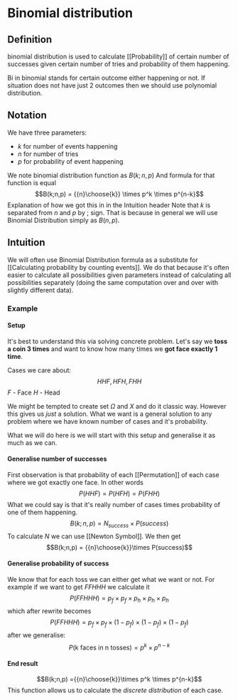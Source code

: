 # Binomial distribution
## Definition
binomial distribution is used to calculate [[Probability]] of certain number of successes given certain number of tries and probability of them happening. 

Bi in binomial stands for certain outcome either happening or not. If situation does not have just 2 outcomes then we should use polynomial distribution.

## Notation
We have three parameters:
- $k$ for number of events happening
- $n$ for number of tries
- $p$ for probability of event happening

We note binomial distribution function as $B(k;n,p)$
And formula for that function is equal
$$B(k;n,p) = {{n}\choose{k}} \times p^k \times p^{n-k}$$
Explanation of how we got this in in the Intuition header
Note that $k$ is separated from $n$ and $p$ by $;$ sign. That is because in general we will use Binomial Distribution simply as $B(n,p)$. 

## Intuition
We will often use Binomial Distribution formula as a substitute for [[Calculating probability by counting events]]. We do that because it's often easier to calculate all possibilities given parameters instead of calculating all possibilities separately (doing the same computation over and over with slightly different data).

### Example
#### Setup
It's best to understand this via solving concrete problem. Let's say we **toss a coin 3 times** and want to know how many times we **got face exactly 1 time**.

Cases we care about:
$${HHF, HFH, FHH}$$
$F$ - Face
$H$ - Head

We might be tempted to create set $\Omega$ and $X$ and do it classic way. However this gives us *just* a solution. What we want is a general solution to any problem where we have known number of cases and it's probability.

What we will do here is we will start with this setup and generalise it as much as we can. 

#### Generalise number of successes
First observation is that probability of each [[Permutation]] of each case where we got exactly one face. In other words 
$$P(HHF) = P(HFH) = P(FHH)$$
What we could say is that it's really number of cases times probability of one of them happening. 
$$B(k;n,p) = N_{success} \times P(success)$$
To calculate $N$ we can use [[Newton Symbol]]. We then get
$$B(k;n,p) = {{n}\choose{k}}\times P(success)$$
#### Generalise probability of success
We know that for each toss we can either get what we want or not. For example if we want to get $FFHHH$ we calculate it 
$$P(FFHHH) = p_f\times p_f\times p_h\times p_h\times p_h$$
which after rewrite becomes
$$P(FFHHH) = p_f\times p_f\times (1- p_f)\times (1-p_f)\times (1-p_f)$$
after we generalise:
$$P(\text{k faces in n tosses}) = p^k \times p^{n-k}$$
#### End result
$$B(k;n,p) ={{n}\choose{k}}\times p^k \times p^{n-k}$$
This function allows us to calculate the *discrete distribution* of each case.

